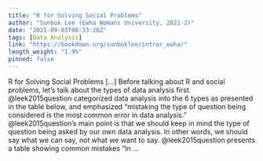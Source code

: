 ```yaml
---
title: "R for Solving Social Problems"
author: "Sunbok Lee (Ewha Womans University, 2021-2)"
date: "2021-09-03T06:33:26Z"
tags: [Data Analysis]
link: "https://bookdown.org/sunboklee/intror_ewha/"
length_weight: "1.9%"
pinned: false
---
```


R for Solving Social Problems [...] Before talking about R and social problems, let’s talk about the types of data analysis first. @leek2015question categorized data analysis into the 6 types as presented in the table below, and emphasized “mistaking the type of question being considered is the most common error in data analysis.” @leek2015question’s main point is that we should keep in mind the type of question being asked by our own data analysis. In other words, we should say what we can say, not what we want to say. @leek2015question presents a table showing common mistakes “In  ...
